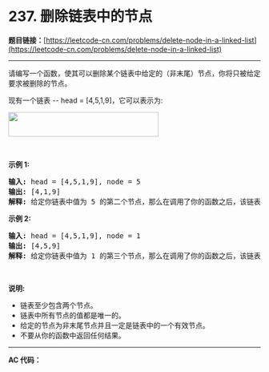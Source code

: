 # 237. 删除链表中的节点

**题目链接：**[https://leetcode-cn.com/problems/delete-node-in-a-linked-list](https://leetcode-cn.com/problems/delete-node-in-a-linked-list)

---

<div class="content__1Y2H">
 <div class="notranslate">
  <p>请编写一个函数，使其可以删除某个链表中给定的（非末尾）节点，你将只被给定要求被删除的节点。</p> 
  <p>现有一个链表 --&nbsp;head =&nbsp;[4,5,1,9]，它可以表示为:</p> 
  <p><img style="height: 49px; width: 300px;" src="https://assets.leetcode-cn.com/aliyun-lc-upload/uploads/2019/01/19/237_example.png" alt=""></p> 
  <p>&nbsp;</p> 
  <p><strong>示例 1:</strong></p> 
  <pre class="language-text"><strong>输入:</strong> head = [4,5,1,9], node = 5
<strong>输出:</strong> [4,1,9]
<strong>解释: </strong>给定你链表中值为&nbsp;5&nbsp;的第二个节点，那么在调用了你的函数之后，该链表应变为 4 -&gt; 1 -&gt; 9.
</pre> 
  <p><strong>示例 2:</strong></p> 
  <pre class="language-text"><strong>输入:</strong> head = [4,5,1,9], node = 1
<strong>输出:</strong> [4,5,9]
<strong>解释: </strong>给定你链表中值为&nbsp;1&nbsp;的第三个节点，那么在调用了你的函数之后，该链表应变为 4 -&gt; 5 -&gt; 9.
</pre> 
  <p>&nbsp;</p> 
  <p><strong>说明:</strong></p> 
  <ul> 
   <li>链表至少包含两个节点。</li> 
   <li>链表中所有节点的值都是唯一的。</li> 
   <li>给定的节点为非末尾节点并且一定是链表中的一个有效节点。</li> 
   <li>不要从你的函数中返回任何结果。</li> 
  </ul> 
 </div>
</div>

---

**AC 代码：**

```java

```
